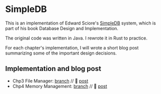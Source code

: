 # SimpleDB

This is an implementation of Edward Sciore's [SimpleDB](https://cs.bc.edu/~sciore/simpledb/) system, which is part of his book Database Design and Implementation.

The original code was written in Java. I rewrote it in Rust to practice.

For each chapter's implementation, I will wrote a short blog post summarizing some of the important design decisions.

## Implementation and blog post

- Chp3 File Manager: [branch](https://github.com/nuvic/simpledb/tree/chp3.file_manager) // 📝 [post](https://newvick.com/simpledb-one/)
- Chp4 Memory Management: [branch](https://github.com/nuvic/simpledb/tree/chp4.memory_management) // 📝 [post](https://newvick.com/simpledb-two/)
